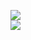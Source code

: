 [![](https://img.shields.io/badge/Made%20With-Github%20Spray-lightgrey.svg?style=for-the-badge&logo=github)](https://github.com/Annihil/github-spray#5342)  
[![](https://i.imgur.com/2DrTn0Z.gif)](https://github.com/Annihil/github-spray)